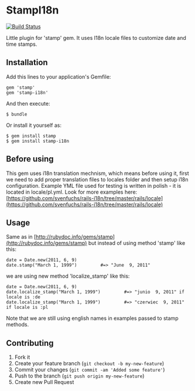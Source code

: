 # StampI18n

[![Build Status](https://secure.travis-ci.org/karpiu/stamp-i18n.png)](http://travis-ci.org/karpiu/stamp-i18n)

Little plugin for 'stamp' gem. It uses I18n locale files to customize date and time stamps.

## Installation

Add this lines to your application's Gemfile:

    gem 'stamp'
    gem 'stamp-i18n'

And then execute:

    $ bundle

Or install it yourself as:

    $ gem install stamp
    $ gem install stamp-i18n

## Before using

This gem uses i18n translation mechnism, which means before using it, first we need to add proper translation files to locales folder and then setup i18n configuration. Example YML file used for testing is written in polish - it is located in locale/pl.yml. Look for more examples here: [https://github.com/svenfuchs/rails-i18n/tree/master/rails/locale](https://github.com/svenfuchs/rails-i18n/tree/master/rails/locale)

## Usage

Same as in [http://rubydoc.info/gems/stamp](http://rubydoc.info/gems/stamp) but instead of using method 'stamp' like this:

    date = Date.new(2011, 6, 9)
    date.stamp("March 1, 1999")         #=> "June  9, 2011"
   
we are using new method 'localize_stamp' like this:

    date = Date.new(2011, 6, 9)
    date.localize_stamp("March 1, 1999")         #=> "junio  9, 2011" if locale is :de
    date.localize_stamp("March 1, 1999")         #=> "czerwiec  9, 2011" if locale is :pl
    
Note that we are still using english names in examples passed to stamp methods.

## Contributing

1. Fork it
2. Create your feature branch (`git checkout -b my-new-feature`)
3. Commit your changes (`git commit -am 'Added some feature'`)
4. Push to the branch (`git push origin my-new-feature`)
5. Create new Pull Request
